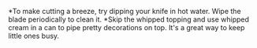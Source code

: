 *To make cutting a breeze, try dipping your knife in hot water. Wipe the blade periodically to clean it.
*Skip the whipped topping and use whipped cream in a can to pipe pretty decorations on top. It's a great way to keep little ones busy.